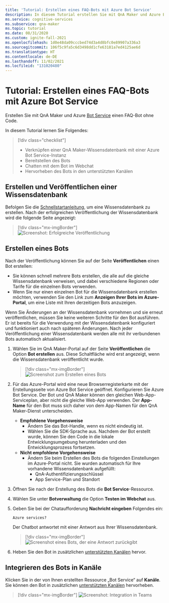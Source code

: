 ```yaml
---
title: 'Tutorial: Erstellen eines FAQ-Bots mit Azure Bot Service'
description: In diesem Tutorial erstellen Sie mit QnA Maker und Azure Bot Service einen FAQ-Bot ohne Code.
ms.service: cognitive-services
ms.subservice: qna-maker
ms.topic: tutorial
ms.date: 08/31/2020
ms.custom: ignite-fall-2021
ms.openlocfilehash: 1d0e48da09cccbed74d3a4d8bfc0e89907a336a3
ms.sourcegitcommit: 106f5c9fa5c6d3498dd1cfe63181a7ed4125ae6d
ms.translationtype: HT
ms.contentlocale: de-DE
ms.lasthandoff: 11/02/2021
ms.locfileid: "131020480"
---
```

# <a name="tutorial-create-a-faq-bot-with-azure-bot-service"></a>Tutorial: Erstellen eines FAQ-Bots mit Azure Bot Service
Erstellen Sie mit QnA Maker und Azure [Bot Service](https://azure.microsoft.com/services/bot-service/) einen FAQ-Bot ohne Code.

In diesem Tutorial lernen Sie Folgendes:

<!-- green checkmark -->
> [!div class="checklist"]
> * Verknüpfen einer QnA Maker-Wissensdatenbank mit einer Azure Bot Service-Instanz
> * Bereitstellen des Bots
> * Chatten mit dem Bot im Webchat
> * Hervorheben des Bots in den unterstützten Kanälen

## <a name="create-and-publish-a-knowledge-base"></a>Erstellen und Veröffentlichen einer Wissensdatenbank

Befolgen Sie die [Schnellstartanleitung](../Quickstarts/create-publish-knowledge-base.md), um eine Wissensdatenbank zu erstellen. Nach der erfolgreichen Veröffentlichung der Wissensdatenbank wird die folgende Seite angezeigt:

> [!div class="mx-imgBorder"]
> ![Screenshot: Erfolgreiche Veröffentlichung](../media/qnamaker-create-publish-knowledge-base/publish-knowledge-base-to-endpoint.png)


## <a name="create-a-bot"></a>Erstellen eines Bots

Nach der Veröffentlichung können Sie auf der Seite **Veröffentlichen** einen Bot erstellen:

* Sie können schnell mehrere Bots erstellen, die alle auf die gleiche Wissensdatenbank verweisen, und dabei verschiedene Regionen oder Tarife für die einzelnen Bots verwenden.
* Wenn Sie nur einen einzelnen Bot für die Wissensdatenbank erstellen möchten, verwenden Sie den Link zum **Anzeigen Ihrer Bots im Azure-Portal**, um eine Liste mit Ihren derzeitigen Bots anzuzeigen.

Wenn Sie Änderungen an der Wissensdatenbank vornehmen und sie erneut veröffentlichen, müssen Sie keine weiteren Schritte für den Bot ausführen. Er ist bereits für die Verwendung mit der Wissensdatenbank konfiguriert und funktioniert auch nach späteren Änderungen. Nach jeder Veröffentlichung einer Wissensdatenbank werden alle mit ihr verbundenen Bots automatisch aktualisiert.

1. Wählen Sie im QnA Maker-Portal auf der Seite **Veröffentlichen** die Option **Bot erstellen** aus. Diese Schaltfläche wird erst angezeigt, wenn die Wissensdatenbank veröffentlicht wurde.

    > [!div class="mx-imgBorder"]
    > ![Screenshot zum Erstellen eines Bots](../media/qnamaker-create-publish-knowledge-base/create-bot-from-published-knowledge-base-page.png)

1. Für das Azure-Portal wird eine neue Browserregisterkarte mit der Erstellungsseite von Azure Bot Service geöffnet. Konfigurieren Sie Azure Bot Service. Der Bot und QnA Maker können den gleichen Web-App-Serviceplan, aber nicht die gleiche Web-App verwenden. Der **App-Name** für den Bot muss sich daher von dem App-Namen für den QnA Maker-Dienst unterscheiden.

    * **Empfohlene Vorgehensweise**
        * Ändern Sie das Bot-Handle, wenn es nicht eindeutig ist.
        * Wählen Sie die SDK-Sprache aus. Nachdem der Bot erstellt wurde, können Sie den Code in die lokale Entwicklungsumgebung herunterladen und den Entwicklungsprozess fortsetzen.
    * **Nicht empfohlene Vorgehensweise**
        * Ändern Sie beim Erstellen des Bots die folgenden Einstellungen im Azure-Portal nicht. Sie wurden automatisch für Ihre vorhandene Wissensdatenbank aufgefüllt:
           * QnA-Authentifizierungsschlüssel
           * App Service-Plan und Standort


1. Öffnen Sie nach der Erstellung des Bots die **Bot Service**-Ressource.
1. Wählen Sie unter **Botverwaltung** die Option **Testen im Webchat** aus.
1. Geben Sie bei der Chataufforderung **Nachricht eingeben** Folgendes ein:

    `Azure services?`

    Der Chatbot antwortet mit einer Antwort aus Ihrer Wissensdatenbank.

    > [!div class="mx-imgBorder"]
    > ![Screenshot eines Bots, der eine Antwort zurückgibt](../media/qnamaker-create-publish-knowledge-base/test-web-chat.png)


1. Heben Sie den Bot in zusätzlichen [unterstützten Kanälen](/azure/bot-service/bot-service-manage-channels) hervor.
    
## <a name="integrate-the-bot-with-channels"></a>Integrieren des Bots in Kanäle

Klicken Sie in der von Ihnen erstellten Ressource „Bot Service“ auf **Kanäle**. Sie können den Bot in zusätzlichen [unterstützten Kanälen](/azure/bot-service/bot-service-manage-channels) hervorheben.

   >[!div class="mx-imgBorder"]
   >![Screenshot: Integration in Teams](../media/qnamaker-tutorial-updates/connect-with-teams.png)
